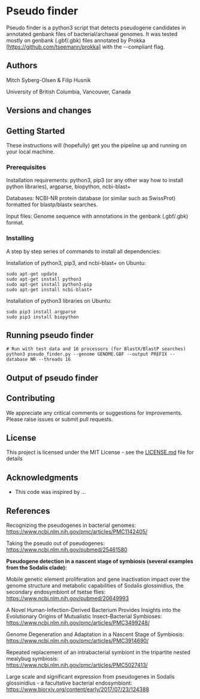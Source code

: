 # Pseudo finder
Pseudo finder is a python3 script that detects pseudogene candidates in annotated genbank files of bacterial/archaeal genomes. It was tested mostly on genbank (.gbf/.gbk) files annotated by Prokka [https://github.com/tseemann/prokka] with the --compliant flag.

## Authors
Mitch Syberg-Olsen & Filip Husnik

University of British Columbia, Vancouver, Canada

## Versions and changes


## Getting Started

These instructions will (hopefully) get you the pipeline up and running on your local machine.

### Prerequisites

Installation requirements: python3, pip3 (or any other way how to install python libraries), argparse, biopython, ncbi-blast+

Databases: NCBI-NR protein database (or similar such as SwissProt) formatted for blastp/blastx searches.

Input files: Genome sequence with annotations in the genbank (.gbf/.gbk) format.


### Installing

A step by step series of commands to install all dependencies:

Installation of python3, pip3, and ncbi-blast+ on Ubuntu:

```
sudo apt-get update
sudo apt-get install python3
sudo apt-get install python3-pip
sudo apt-get install ncbi-blast+
```

Installation of python3 libraries on Ubuntu:

```
sudo pip3 install argparse
sudo pip3 install biopython
```
## Running pseudo finder

```
# Run with test data and 16 processors (for BlastX/BlastP searches)
python3 pseudo_finder.py --genome GENOME.GBF --output PREFIX --database NR --threads 16 
```
## Output of pseudo finder

## Contributing

We appreciate any critical comments or suggestions for improvements. Please raise issues or submit pull requests.

## License

This project is licensed under the MIT License - see the [LICENSE.md](LICENSE.md) file for details

## Acknowledgments

* This code was inspired by ...

## References
Recognizing the pseudogenes in bacterial genomes: https://www.ncbi.nlm.nih.gov/pmc/articles/PMC1142405/

Taking the pseudo out of pseudogenes: https://www.ncbi.nlm.nih.gov/pubmed/25461580

**Pseudogene detection in a nascent stage of symbiosis (several examples from the Sodalis clade):**

Mobile genetic element proliferation and gene inactivation impact over the genome structure and metabolic capabilities of Sodalis glossinidius, the secondary endosymbiont of tsetse flies: https://www.ncbi.nlm.nih.gov/pubmed/20649993

A Novel Human-Infection-Derived Bacterium Provides Insights into the Evolutionary Origins of Mutualistic Insect–Bacterial Symbioses: https://www.ncbi.nlm.nih.gov/pmc/articles/PMC3499248/

Genome Degeneration and Adaptation in a Nascent Stage of Symbiosis: https://www.ncbi.nlm.nih.gov/pmc/articles/PMC3914690/

Repeated replacement of an intrabacterial symbiont in the tripartite nested mealybug symbiosis: https://www.ncbi.nlm.nih.gov/pmc/articles/PMC5027413/

Large scale and significant expression from pseudogenes in Sodalis glossinidius - a facultative bacterial endosymbiont: https://www.biorxiv.org/content/early/2017/07/23/124388

